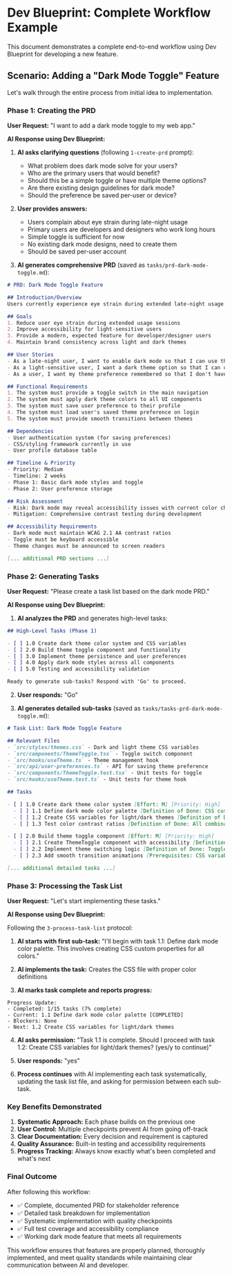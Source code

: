 # Dev Blueprint: Complete Workflow Example

This document demonstrates a complete end-to-end workflow using Dev Blueprint for developing a new feature.

## Scenario: Adding a "Dark Mode Toggle" Feature

Let's walk through the entire process from initial idea to implementation.

### Phase 1: Creating the PRD

**User Request:** "I want to add a dark mode toggle to my web app."

**AI Response using Dev Blueprint:**

1. **AI asks clarifying questions** (following `1-create-prd` prompt):
   - What problem does dark mode solve for your users?
   - Who are the primary users that would benefit?
   - Should this be a simple toggle or have multiple theme options?
   - Are there existing design guidelines for dark mode?
   - Should the preference be saved per-user or device?

2. **User provides answers:**
   - Users complain about eye strain during late-night usage
   - Primary users are developers and designers who work long hours
   - Simple toggle is sufficient for now
   - No existing dark mode designs, need to create them
   - Should be saved per-user account

3. **AI generates comprehensive PRD** (saved as `tasks/prd-dark-mode-toggle.md`):

```markdown
# PRD: Dark Mode Toggle Feature

## Introduction/Overview
Users currently experience eye strain during extended late-night usage of the application. This feature will provide a dark mode option that reduces screen brightness and improves readability in low-light conditions.

## Goals
1. Reduce user eye strain during extended usage sessions
2. Improve accessibility for light-sensitive users
3. Provide a modern, expected feature for developer/designer users
4. Maintain brand consistency across light and dark themes

## User Stories
- As a late-night user, I want to enable dark mode so that I can use the app without eye strain
- As a light-sensitive user, I want a dark theme option so that I can comfortably use the app
- As a user, I want my theme preference remembered so that I don't have to toggle it every session

## Functional Requirements
1. The system must provide a toggle switch in the main navigation
2. The system must apply dark theme colors to all UI components
3. The system must save user preference to their profile
4. The system must load user's saved theme preference on login
5. The system must provide smooth transitions between themes

## Dependencies
- User authentication system (for saving preferences)
- CSS/styling framework currently in use
- User profile database table

## Timeline & Priority
- Priority: Medium
- Timeline: 2 weeks
- Phase 1: Basic dark mode styles and toggle
- Phase 2: User preference storage

## Risk Assessment
- Risk: Dark mode may reveal accessibility issues with current color choices
- Mitigation: Comprehensive contrast testing during development

## Accessibility Requirements
- Dark mode must maintain WCAG 2.1 AA contrast ratios
- Toggle must be keyboard accessible
- Theme changes must be announced to screen readers

[... additional PRD sections ...]
```

### Phase 2: Generating Tasks

**User Request:** "Please create a task list based on the dark mode PRD."

**AI Response using Dev Blueprint:**

1. **AI analyzes the PRD** and generates high-level tasks:

```markdown
## High-Level Tasks (Phase 1)

- [ ] 1.0 Create dark theme color system and CSS variables
- [ ] 2.0 Build theme toggle component and functionality  
- [ ] 3.0 Implement theme persistence and user preferences
- [ ] 4.0 Apply dark mode styles across all components
- [ ] 5.0 Testing and accessibility validation

Ready to generate sub-tasks? Respond with 'Go' to proceed.
```

2. **User responds:** "Go"

3. **AI generates detailed sub-tasks** (saved as `tasks/tasks-prd-dark-mode-toggle.md`):

```markdown
# Task List: Dark Mode Toggle Feature

## Relevant Files
- `src/styles/themes.css` - Dark and light theme CSS variables
- `src/components/ThemeToggle.tsx` - Toggle switch component
- `src/hooks/useTheme.ts` - Theme management hook
- `src/api/user-preferences.ts` - API for saving theme preference
- `src/components/ThemeToggle.test.tsx` - Unit tests for toggle
- `src/hooks/useTheme.test.ts` - Unit tests for theme hook

## Tasks

- [ ] 1.0 Create dark theme color system [Effort: M] [Priority: High]
  - [ ] 1.1 Define dark mode color palette [Definition of Done: CSS custom properties defined for all colors]
  - [ ] 1.2 Create CSS variables for light/dark themes [Definition of Done: Variables switch correctly between themes]
  - [ ] 1.3 Test color contrast ratios [Definition of Done: All combinations meet WCAG AA standards]

- [ ] 2.0 Build theme toggle component [Effort: M] [Priority: High]  
  - [ ] 2.1 Create ThemeToggle component with accessibility [Definition of Done: Toggle works with keyboard and screen readers]
  - [ ] 2.2 Implement theme switching logic [Definition of Done: Toggle correctly switches between light/dark]
  - [ ] 2.3 Add smooth transition animations [Prerequisites: CSS variables complete]

[... additional detailed tasks ...]
```

### Phase 3: Processing the Task List

**User Request:** "Let's start implementing these tasks."

**AI Response using Dev Blueprint:**

Following the `3-process-task-list` protocol:

1. **AI starts with first sub-task:** "I'll begin with task 1.1: Define dark mode color palette. This involves creating CSS custom properties for all colors."

2. **AI implements the task:** Creates the CSS file with proper color definitions

3. **AI marks task complete and reports progress:**
```
Progress Update:
- Completed: 1/15 tasks (7% complete)
- Current: 1.1 Define dark mode color palette [COMPLETED]
- Blockers: None
- Next: 1.2 Create CSS variables for light/dark themes
```

4. **AI asks permission:** "Task 1.1 is complete. Should I proceed with task 1.2: Create CSS variables for light/dark themes? (yes/y to continue)"

5. **User responds:** "yes"

6. **Process continues** with AI implementing each task systematically, updating the task list file, and asking for permission between each sub-task.

### Key Benefits Demonstrated

1. **Systematic Approach:** Each phase builds on the previous one
2. **User Control:** Multiple checkpoints prevent AI from going off-track
3. **Clear Documentation:** Every decision and requirement is captured
4. **Quality Assurance:** Built-in testing and accessibility requirements
5. **Progress Tracking:** Always know exactly what's been completed and what's next

### Final Outcome

After following this workflow:
- ✅ Complete, documented PRD for stakeholder reference
- ✅ Detailed task breakdown for implementation
- ✅ Systematic implementation with quality checkpoints
- ✅ Full test coverage and accessibility compliance
- ✅ Working dark mode feature that meets all requirements

This workflow ensures that features are properly planned, thoroughly implemented, and meet quality standards while maintaining clear communication between AI and developer.